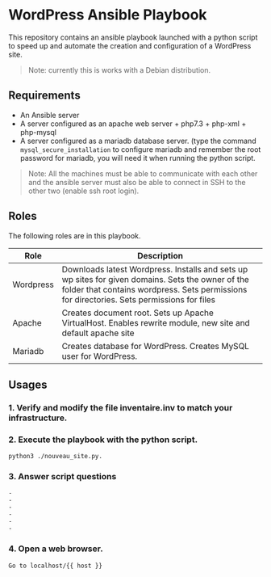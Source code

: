 # WordPress Ansible Playbook

This repository contains an ansible playbook launched with a python script to speed up and automate the creation and configuration of a WordPress site.

> Note:  currently this is works with a  Debian distribution.

## Requirements

- An Ansible server
- A server configured as an apache web server + php7.3 + php-xml + php-mysql
- A server configured as a mariadb database server. (type the command `mysql_secure_installation` to configure mariadb and remember the root password for mariadb, you will need it when running the python script.

> Note: All the machines must be able to communicate with each other and the ansible server must also be able to connect in SSH to the other two (enable ssh root login).

## Roles

The following roles are in this playbook.

| Role | Description | 
|-------|------------|
| Wordpress | Downloads latest Wordpress. Installs and sets up wp sites for given domains. Sets the owner of the folder that contains wordpress. Sets permissions for directories. Sets permissions for files
| Apache | Creates document root. Sets up Apache VirtualHost. Enables rewrite module, new site and default apache site
| Mariadb |  Creates database for WordPress. Creates MySQL user for WordPress.

## Usages 

### 1. Verify and modify the file inventaire.inv to match your infrastructure.

### 2. Execute the playbook with the python script.
```
python3 ./nouveau_site.py.
```
### 3. Answer script questions
```
-
-
-
-
-
-
```
### 4. Open a web browser.
```
Go to localhost/{{ host }}
```
